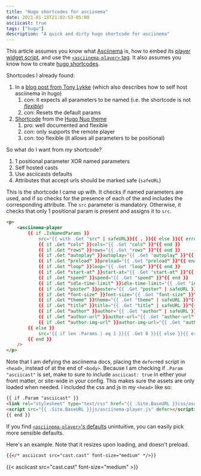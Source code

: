```yaml
---
title: "Hugo shortcodes for asciinema"
date: 2021-01-18T21:02:53-05:00
asciicast: true
tags: ["hugo"]
description: "A quick and dirty hugo shortcode for asciinema"
---
```


This article assumes you know what [Asciinema](https://asciinema.org) is, how to embed its [player widget script](https://asciinema.org/docs/embedding), and use the [`<asciinema-player>` tag](https://github.com/asciinema/asciinema-player/tree/master#self-hosting-quick-start). It also assumes you know how to create [hugo shortcodes](https://gohugo.io/templates/shortcode-templates).

Shortcodes I already found:

1. In a [blog post from Tony Lykke](https://www.tonylykke.com/posts/2018/06/20/embedding-asciinema-casts-in-hugo/) (which also describes how to self host asciinema in hugo)
   1. con: it expects all parameters to be named (i.e. the shortcode is not [_flexible_](https://gohugo.io/templates/shortcode-templates/#positional-vs-named-parameters))
   2. con: Resets the default params
2. [Shortcode](https://github.com/laozhu/hugo-nuo/blob/master/layouts/shortcodes/asciinema.html) from the [Hugo Nuo theme](https://github.com/laozhu/hugo-nuo)
   1. pro: well documented and flexible
   2. con: only supports the remote player
   3. con: too flexible (it allows all parameters to be positional)

So what do I want from _my_ shortcode?

1. 1 positional parameter XOR named parameters
2. Self hosted casts
3. Use asciicasts defaults
4. Attributes that accept urls should be marked safe (`safeURL`)

This is the shortcode I came up with. It checks if named parameters are used, and if so checks for the presence of each of the and includes the corresponding attribute. The `src` parameter is mandatory. Otherwise, it checks that only 1 positional param is present and assigns it to `src`.

```html
<p>
    <asciinema-player 
        {{ if .IsNamedParams }} 
            src="{{ with .Get "src" | safeURL}}{{ . }}{{ else }}{{ errorf "missing value for 'src': %s" .Position }}{{ end }}"
            {{ if .Get "cols" }}cols="{{ .Get "cols" }}"{{ end }} 
            {{ if .Get "rows" }}rows="{{ .Get "rows" }}"{{ end }}
            {{ if .Get "autoplay" }}autoplay="{{ .Get "autoplay" }}"{{ end }}
            {{ if .Get "preload" }}preload="{{ .Get "preload" }}"{{ end }}
            {{ if .Get "loop" }}loop="{{ .Get "loop" }}"{{ end }}
            {{ if .Get "start-at" }}start-at="{{ .Get "start-at" }}"{{ end }}
            {{ if .Get "speed" }}speed="{{ .Get "speed" }}"{{ end }}
            {{ if .Get "idle-time-limit" }}idle-time-limit="{{ .Get "idle-time-limit" }}"{{ end }}
            {{ if .Get "poster" }}poster="{{ .Get "poster" | safeURL }}"{{ end }}
            {{ if .Get "font-size" }}font-size="{{ .Get "font-size" }}"{{ end }}
            {{ if .Get "theme" }}theme="{{ .Get "theme" | safeURL }}"{{ end }}
            {{ if .Get "title" }}title="{{ .Get "title" | safeURL }}"{{ end }}
            {{ if .Get "author" }}author="{{ .Get "author" | safeURL }}"{{ end }}
            {{ if .Get "author-url" }}author-url="{{ .Get "author-url" | safeURL }}"{{ end }}
            {{ if .Get "author-img-url" }}author-img-url="{{ .Get "author-img-url" | safeURL }}"{{ end }}
        {{ else }}
            src="{{ if len .Params | eq 1 }}{{ .Get 0 }}{{ else }}{{ errorf "missing value for positional param '0' (corresponds to 'src'): %s" .Position }}{{ end }}"
        {{ end }}
    />
</p>
```

Note that I am defying the asciinema docs, placing the `defer`red script in `<head>`, instead of at the end of `<body>`. Because I am checking if `.Param "asciicast"` is set, make to sure to include `asciicast: true` in either your front matter, or site-wide in your config. This makes sure the assets are only loaded when needed. I included the css and js in my `<head>` like so:

```html
{{ if .Param "asciicast" }}
<link rel="stylesheet" type="text/css" href="{{ .Site.BaseURL }}css/asciinema-player.css" />
<script src="{{ .Site.BaseURL }}js/asciinema-player.js" defer></script>
{{ end }}
```

If you find [`<asciinema-player>`'s defaults](https://github.com/asciinema/asciinema-player/tree/master#asciinema-player-element-attributes) unintuitive, you can easily pick more sensible defaults.

Here's an example. Note that it resizes upon loading, and doesn't preload.

```html
{{</* asciicast src="cast.cast" font-size="medium" */>}}
```

{{< asciicast src="cast.cast" font-size="medium" >}}
